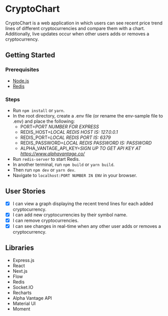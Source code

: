# CryptoChart

CryptoChart is a web application in which users can see recent price trend lines of different cryptocurrencies and compare them with a chart. Additionally, live updates occur when other users adds or removes a cryptocurrency.

## Getting Started

### Prerequisites

* [Node.js](https://nodejs.org)
* [Redis](https://redis.io/)

### Steps

* Run `npm install` or `yarn`.
* In the root directory, create a .env file (or rename the env-sample file to .env) and place the following:
  * PORT=*PORT NUMBER FOR EXPRESS*
  * REDIS_HOST=*LOCAL REDIS HOST IS: 127.0.0.1*
  * REDIS_PORT=*LOCAL REDIS PORT IS: 6379*
  * REDIS_PASSWORD=*LOCAL REDIS PASSWORD IS: PASSWORD*
  * ALPHA_VANTAGE_API_KEY=*SIGN UP TO GET API KEY AT https://www.alphavantage.co/*
* Run `redis-server` to start Redis.
* In another terminal, run `npm build` or `yarn build`.
* Then run `npm dev` or `yarn dev`.
* Navigate to `localhost:PORT NUMBER IN ENV` in your browser.

## User Stories
- [x] I can view a graph displaying the recent trend lines for each added cryptocurrency.
- [x] I can add new cryptocurrencies by their symbol name.
- [x] I can remove cryptocurrencies.
- [x] I can see changes in real-time when any other user adds or removes a cryptocurrency.

## Libraries

* Express.js
* React
* Next.js
* Flow
* Redis
* Socket.IO
* Recharts
* Alpha Vantage API
* Material UI
* Moment
